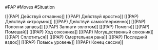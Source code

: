 #PAP #Moves #Situation 

[[(PAP) Действуй отчаянно]]
[[(PAP) Действуй яростно]]
[[(PAP) Действуй хитроумно]]
[[(PAP) Действуй самоотверженно]]
[[(PAP) Пополни запасы]]
[[(PAP) Заплати золотом]]
[[(PAP) Помоги]]
[[(PAP) Помешай]]
[[(PAP) Ход союзника]]
[[(PAP) Могущественный союзник]]
[[(PAP) Сплотиться]]
[[(PAP) Смертельная рана]]
[[(PAP) Последний вздох]]
[[(PAP) Повысь уровень]]
[[(PAP) Конец сессии]]















